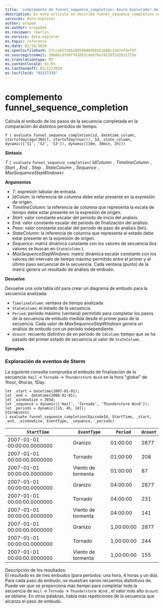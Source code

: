 ```yaml
---
title: 'complemento de funnel_sequence_completion: Azure Explorador de datos'
description: En este artículo se describe funnel_sequence_completion complemento en Azure Explorador de datos.
services: data-explorer
author: orspod
ms.author: orspodek
ms.reviewer: rkarlin
ms.service: data-explorer
ms.topic: reference
ms.date: 02/16/2020
ms.openlocfilehash: 57cceb2fabb16956090430161b98c1287efdef97
ms.sourcegitcommit: 39b04c97e9ff43052cdeb7be7422072d2b21725e
ms.translationtype: MT
ms.contentlocale: es-ES
ms.lasthandoff: 05/12/2020
ms.locfileid: "83227330"
---
```

# <a name="funnel_sequence_completion-plugin"></a>complemento funnel_sequence_completion

Calcula el embudo de los pasos de la secuencia completada en la comparación de distintos períodos de tiempo.

```kusto
T | evaluate funnel_sequence_completion(id, datetime_column, startofday(ago(30d)), startofday(now()), 1d, state_column, dynamic(['S1', 'S2', 'S3']), dynamic([10m, 30min, 1h]))
```

**Sintaxis**

*T* `| evaluate` `funnel_sequence_completion(` *IdColumn* `,` *TimelineColumn* `,` *Start* `,` *End* `,` *Step* `,` *StateColumn* `,` *Sequence* `,` *MaxSequenceStepWindows*`)`

**Argumentos**

* *T*: expresión tabular de entrada.
* *IdColum*: la referencia de columna debe estar presente en la expresión de origen.
* *TimelineColumn*: la referencia de columna que representa la escala de tiempo debe estar presente en la expresión de origen.
* *Start*: valor constante escalar del período de inicio del análisis.
* *End*: valor constante escalar del período de finalización del análisis.
* *Paso*: valor constante escalar del período de paso de análisis (bin).
* *StateColumn*: la referencia de columna que representa el estado debe estar presente en la expresión de origen.
* *Sequence*: matriz dinámica constante con los valores de secuencia (los valores se buscan en `StateColumn` ).
* *MaxSequenceStepWindows*: matriz dinámica escalar constante con los valores del intervalo de tiempo máximo permitido entre el primer y el último paso secuencial de la secuencia. Cada ventana (punto) de la matriz genera un resultado de análisis de embudo.

**Devuelve**

Devuelve una sola tabla útil para crear un diagrama de embudo para la secuencia analizada:

* `TimelineColumn`: ventana de tiempo analizada
* `StateColumn`: el estado de la secuencia.
* `Period`: período máximo (ventana) permitido para completar los pasos de la secuencia de embudo medida desde el primer paso de la secuencia. Cada valor de *MaxSequenceStepWindows* genera un análisis de embudo con un período independiente. 
* `dcount`: recuento distintivo de en período de `IdColumn` tiempo que se ha pasado del primer estado de secuencia al valor de `StateColumn` .

**Ejemplos**

### <a name="exploring-storm-events"></a>Exploración de eventos de Storm 

La siguiente consulta comprueba el embudo de finalización de la secuencia: `Hail`  ->  `Tornado`  ->  `Thunderstorm Wind` en la hora "global" de 1hour, 4horas, 1Day. 

<!-- csl: https://help.kusto.windows.net:443/Samples -->
```kusto
let _start = datetime(2007-01-01);
let _end =  datetime(2008-01-01);
let _windowSize = 365d;
let _sequence = dynamic(['Hail', 'Tornado', 'Thunderstorm Wind']);
let _periods = dynamic([1h, 4h, 1d]);
StormEvents
| evaluate funnel_sequence_completion(EpisodeId, StartTime, _start, _end, _windowSize, EventType, _sequence, _periods) 
```

|`StartTime`|`EventType`|`Period`|`dcount`|
|---|---|---|---|
|2007-01-01 00:00:00.0000000|Granizo|01:00:00|2877|
|2007-01-01 00:00:00.0000000|Tornado|01:00:00|208|
|2007-01-01 00:00:00.0000000|Viento de tormenta|01:00:00|87|
|2007-01-01 00:00:00.0000000|Granizo|04:00:00|2877|
|2007-01-01 00:00:00.0000000|Tornado|04:00:00|231|
|2007-01-01 00:00:00.0000000|Viento de tormenta|04:00:00|141|
|2007-01-01 00:00:00.0000000|Granizo|1,00:00:00|2877|
|2007-01-01 00:00:00.0000000|Tornado|1,00:00:00|244|
|2007-01-01 00:00:00.0000000|Viento de tormenta|1,00:00:00|155|

Descripción de los resultados:  
El resultado es de tres embudos (para períodos: una hora, 4 horas y un día). Para cada paso de embudo, se muestran varios recuentos distintivos de. Puede ver que se proporciona más tiempo para completar toda la secuencia de `Hail`  ->  `Tornado`  ->  `Thunderstorm Wind` , el valor más alto `dcount` se obtiene. En otras palabras, había más repeticiones de la secuencia que alcanza el paso de embudo.
